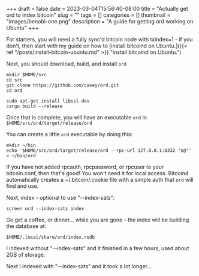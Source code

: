 +++ 
draft = false
date = 2023-03-04T15:56:40-08:00
title = "Actually get ord to index bitcoin"
slug = "" 
tags = []
categories = []
thumbnail = "images/benobi-one.png"
description = "A guide for getting ord working on Ubuntu"
+++

For starters, you will need a fully sync'd bitcoin node with txindex=1 - if you don't, then start with my guide on how to [install bitcoind on Ubuntu.]({{< ref "/posts/install-bitcoin-ubuntu.md" >}} "install bitcoind on Ubuntu.")

Next, you should download, build, and install `ord`
```
mkdir $HOME/src
cd src
git clone https://github.com/casey/ord.git
cd ord

sudo apt-get install libssl-dev
cargo build --release
```

Once that is complete, you will have an executable `ord` in `$HOME/src/ord/target/release/ord` 

You can create a little `ord` executable by doing this:

```
mkdir ~/bin
echo '$HOME/src/ord/target/release/ord --rpc-url 127.0.0.1:8332 "$@"' > ~/bin/ord
```

If you have not added rpcauth, rpcpassword, or rpcuser to your bitcoin.conf, then that's good! You won't need it for local access. Bitcoind automatically creates a ~/.bitcoin/.cookie file with a simple auth that `ord` will find and use.

Next, index - optional to use "--index-sats":
```
screen ord --index-sats index
```

Go get a coffee, or dinner... while you are gone - the index will be building the database at:
```
$HOME/.local/share/ord/index.redb
```

I indexed without "--index-sats" and it finished in a few hours, used about 2GB of storage. 

Next I indexed with "--index-sats" and it took a lot longer... 